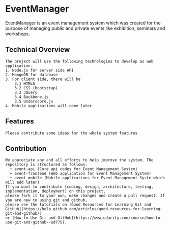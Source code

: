 # EventManager
EventManager is an event management system which was created for the purpose of managing public and private events like exhibition, seminars and workshops.
## Technical Overview
	The project will use the following technologies to develop as web application.
	1. Node.js for server side API
	2. MongoDB for database
	3. For client side, there will be
		3.1 HTML5
		3.2 CSS (bootstrap)
		3.3 JQuery
		3.4 Backbone.js
		3.5 Underscore.js
	4. Mobile applications will come later
## Features
	Please contribute some ideas for the whole system features
## Contribution
	We appreciate any and all efforts to help improve the system. The repository is structured as follows:
	  + event-api (Core api codes for Event Management System)
	  + event-frontend (Web application for Event Management System)
	  + event-mobile (Mobile applications for Event Management Syste which will add later)
	If you want to contribute (coding, design, architecture, testing, implementation, deployment) on this project, 
	please fork it to your own, make changes and create a pull request. If you are new to using git and github, 
	please see the tutorials on [Good Resources for Learning Git and GitHub](https://help.github.com/articles/good-resources-for-learning-git-and-github/) 
	or [How to Use Git and GitHub](https://www.udacity.com/course/how-to-use-git-and-github--ud775).
